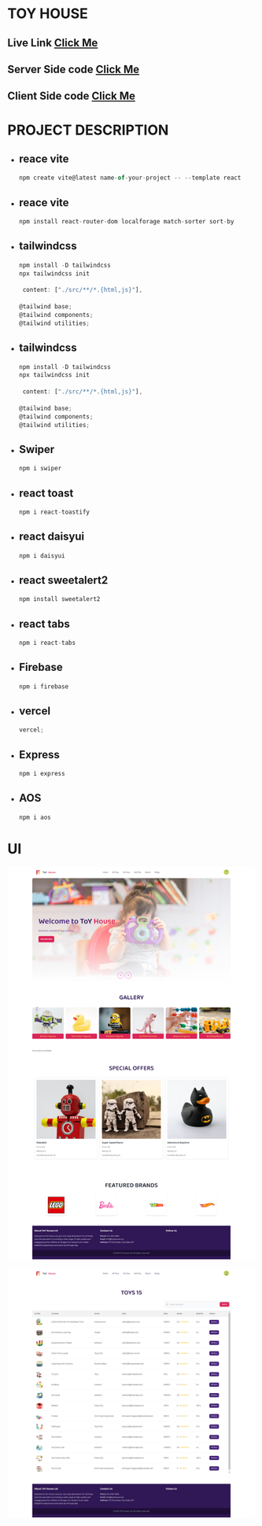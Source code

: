# TOY HOUSE

## Live Link [Click Me](https://toy-marketplace-aa534.web.app/#category)

## Server Side code [Click Me](https://github.com/programming-hero-web-course-4/b7a11-toy-marketplace-server-side-Tahsin000)

## Client Side code [Click Me](https://github.com/programming-hero-web-course-4/b7a11-toy-marketplace-client-side-Tahsin000)

# PROJECT DESCRIPTION

- ## reace vite
  ```jsx
  npm create vite@latest name-of-your-project -- --template react
  ```
- ## reace vite
  ```jsx
  npm install react-router-dom localforage match-sorter sort-by
  ```
- ## tailwindcss

  ```jsx
  npm install -D tailwindcss
  npx tailwindcss init

   content: ["./src/**/*.{html,js}"],

  @tailwind base;
  @tailwind components;
  @tailwind utilities;

  ```

- ## tailwindcss

  ```jsx
  npm install -D tailwindcss
  npx tailwindcss init

   content: ["./src/**/*.{html,js}"],

  @tailwind base;
  @tailwind components;
  @tailwind utilities;
  ```

- ## Swiper
  ```jsx
  npm i swiper
  ```
- ## react toast
  ```jsx
  npm i react-toastify
  ```
- ## react daisyui
  ```jsx
  npm i daisyui
  ```
- ## react sweetalert2
  ```jsx
  npm install sweetalert2
  ```
- ## react tabs
  ```jsx
  npm i react-tabs
  ```
- ## Firebase
  ```jsx
  npm i firebase
  ```
- ## vercel
  ```jsx
  vercel;
  ```
- ## Express
  ```jsx
  npm i express
  ```
- ## AOS
  ```jsx
  npm i aos
  ```

# UI

![ui-1](toy-marketplace-client/assets/ui%20(2).png)

![ui-1](toy-marketplace-client/assets/ui%20(1).png)
